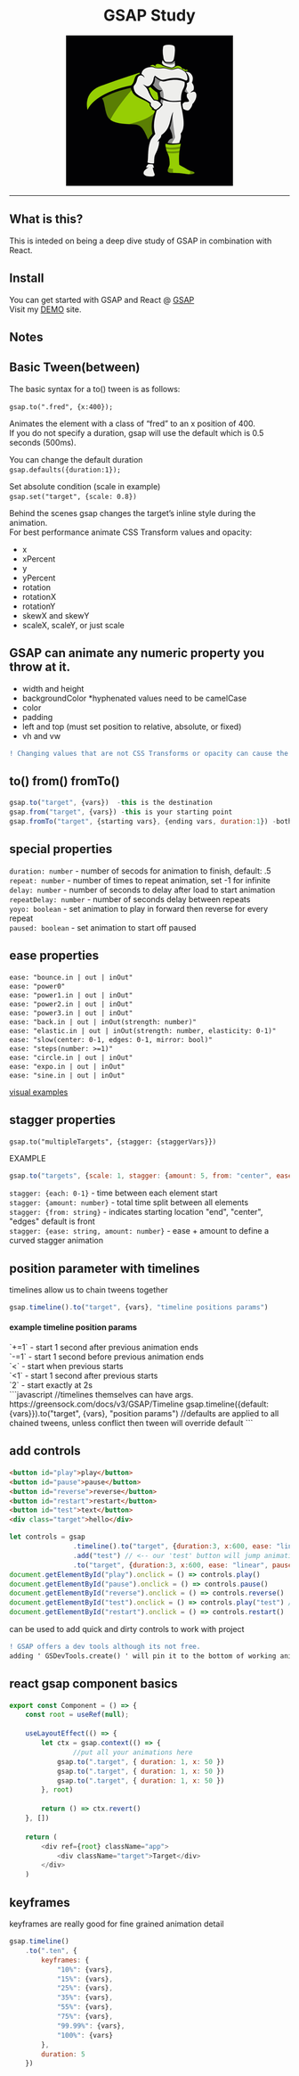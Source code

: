<div align="center">
<h1>GSAP Study</h1>
<img src="./public/gsap-logo.gif" alt="gsap-logo">
</div>
<hr/>

## What is this?

This is inteded on being a deep dive study of GSAP in combination with React.

## Install

You can get started with GSAP and React @ [GSAP](https://greensock.com/react/) <br/>
Visit my [DEMO](https://gsap-study.netlify.app/) site.

## Notes
## Basic Tween(between)
The basic syntax for a to() tween is as follows:

`gsap.to(".fred", {x:400});`
<div>
Animates the element with a class of “fred” to an x position of 400. <br/>
If you do not specify a duration, gsap will use the default which is 0.5 seconds (500ms).

</div>

You can change the default duration <br/>
`gsap.defaults({duration:1});`

Set absolute condition (scale in example) <br/>
`gsap.set("target", {scale: 0.8})`

<div>
Behind the scenes gsap changes the target’s inline style during the animation.
</div>
For best performance animate CSS Transform values and opacity:
<div>
<ul>
<li>x</li>
<li>xPercent</li>
<li>y</li>
<li>yPercent</li>
<li>rotation</li>
<li>rotationX</li>
<li>rotationY</li>
<li>skewX and skewY</li>
<li>scaleX, scaleY, or just scale</li>
</ul>
</div>

<h2>GSAP can animate any numeric property you throw at it.</h2>
<div>
<ul>
<li>width and height</li>
<li>backgroundColor *hyphenated values need to be camelCase</li>
<li>color</li>
<li>padding</li>
<li>left and top (must set position to relative, absolute, or fixed)</li>
<li>vh and vw</li>
</ul>
</div>

```diff
! Changing values that are not CSS Transforms or opacity can cause the browser to re-do its layout of the page which in extreme situations can hinder performance. For a few tweens, it’s not the end of the world as some purists make it out to be. 
```

## to() from() fromTo()
```javascript
gsap.to("target", {vars})  -this is the destination
gsap.from("target", {vars}) -this is your starting point
gsap.fromTo("target", {starting vars}, {ending vars, duration:1}) -both your start and end
```

## special properties

`duration: number`
    - number of secods for animation to finish, default: .5 <br/>
`repeat: number`
    - number of times to repeat animation, set -1 for infinite <br/>
`delay: number`
    - number of seconds to delay after load to start animation <br/>
`repeatDelay: number`
    - number of seconds delay between repeats <br/>
`yoyo: boolean`
    - set animation to play in forward then reverse for every repeat <br/>
`paused: boolean`
    - set animation to start off paused <br/>
## ease properties
```
ease: "bounce.in | out | inOut"
ease: "power0" 
ease: "power1.in | out | inOut"
ease: "power2.in | out | inOut"
ease: "power3.in | out | inOut"
ease: "back.in | out | inOut(strength: number)"
ease: "elastic.in | out | inOut(strength: number, elasticity: 0-1)"
ease: "slow(center: 0-1, edges: 0-1, mirror: bool)"
ease: "steps(number: >=1)"
ease: "circle.in | out | inOut"
ease: "expo.in | out | inOut"
ease: "sine.in | out | inOut"
```
[visual examples](https://greensock.com/docs/v3/Eases?ref=6234)
## stagger properties
`gsap.to("multipleTargets", {stagger: {staggerVars}})`

EXAMPLE
```javascript
gsap.to("targets", {scale: 1, stagger: {amount: 5, from: "center", ease: "power2"}})
```
`stagger: {each: 0-1}`
    - time between each element start <br/>
`stagger: {amount: number}`
    - total time split between all elements <br/>
`stagger: {from: string}`
    - indicates starting location "end", "center", "edges" default is front <br/>
`stagger: {ease: string, amount: number}`
    - ease + amount to define a curved stagger animation <br/>

## position parameter with timelines
timelines allow us to chain tweens together
```javascript
gsap.timeline().to("target", {vars}, "timeline positions params")
```
<h4>example timeline position params</h4>
`+=1`
    - start 1 second after previous animation ends <br/>
`-=1`
    - start 1 second before previous animation ends <br/>
`<`
    - start when previous starts <br/>
`<1`
    - start 1 second after previous starts <br/>
`2`
    - start exactly at 2s <br/>
```javascript
//timelines themselves can have args. https://greensock.com/docs/v3/GSAP/Timeline
gsap.timeline({default:{vars}}).to("target", {vars}, "position params")
//defaults are applied to all chained tweens, unless conflict then tween will override default
```

## add controls 

```html
<button id="play">play</button>
<button id="pause">pause</button>
<button id="reverse">reverse</button>
<button id="restart">restart</button>
<button id="test">text</button>
<div class="target">hello</div>
```
```javascript
let controls = gsap
                .timeline().to("target", {duration:3, x:600, ease: "linear", paused:true})
                .add("test") // <-- our 'test' button will jump animation here
                .to("target", {duration:3, x:600, ease: "linear", paused:true})
document.getElementById("play").onclick = () => controls.play()
document.getElementById("pause").onclick = () => controls.pause()
document.getElementById("reverse").onclick = () => controls.reverse()
document.getElementById("test").onclick = () => controls.play("test") //use test for exact time
document.getElementById("restart").onclick = () => controls.restart()
```
can be used to add quick and dirty controls to work with project

```diff
! GSAP offers a dev tools although its not free.
adding ' GSDevTools.create() ' will pin it to the bottom of working animation
```
## react gsap component basics
```javascript
export const Component = () => {
    const root = useRef(null);

    useLayoutEffect(() => {
        let ctx = gsap.context(() => {
                //put all your animations here
            gsap.to(".target", { duration: 1, x: 50 })
            gsap.to(".target", { duration: 1, x: 50 })
            gsap.to(".target", { duration: 1, x: 50 })
        }, root)

        return () => ctx.revert()
    }, [])

    return (
        <div ref={root} className="app">
            <div className="target">Target</div>
        </div>
    )
```

## keyframes
keyframes are really good for fine grained animation detail
```javascript
gsap.timeline()
    .to(".ten", {
        keyframes: {
            "10%": {vars},
            "15%": {vars},
            "25%": {vars},
            "35%": {vars},
            "55%": {vars},
            "75%": {vars},
            "99.99%": {vars},
            "100%": {vars}
        },
        duration: 5
    })
```
